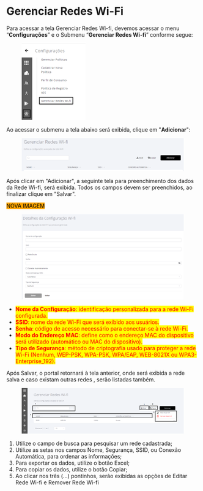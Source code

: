 # Gerenciar Redes Wi-Fi

Para acessar a tela Gerenciar Redes Wi-fi, devemos acessar o menu “**Configurações**” e o Submenu “**Gerenciar Redes Wi-fi**” conforme segue:

<figure><img src="../../.gitbook/assets/Captura de tela 2024-06-03 182401 (1).png" alt="" width="167"><figcaption></figcaption></figure>

Ao acessar o submenu a tela abaixo será exibida, clique em "**Adicionar**":

<figure><img src="../../.gitbook/assets/image (185).png" alt=""><figcaption></figcaption></figure>

Após clicar em "Adicionar", a seguinte tela para preenchimento dos dados da Rede Wi-fi, será exibida. Todos os campos devem ser preenchidos, ao finalizar clique em "Salvar".

<mark style="background-color:orange;">NOVA IMAGEM</mark>

<figure><img src="../../.gitbook/assets/image (186).png" alt=""><figcaption></figcaption></figure>

* <mark style="color:red;">**Nome da Configuração**</mark><mark style="color:red;">: identificação personalizada para a rede Wi-Fi configurada.</mark>
* <mark style="color:red;">**SSID**</mark><mark style="color:red;">: nome da rede Wi-Fi que será exibido aos usuários.</mark>
* <mark style="color:red;">**Senha**</mark><mark style="color:red;">: código de acesso necessário para conectar-se à rede Wi-Fi.</mark>
* <mark style="color:red;">**Modo do Endereço MAC**</mark><mark style="color:red;">: define como o endereço MAC do dispositivo será utilizado (automático ou MAC do dispositivo).</mark>
* <mark style="color:red;">**Tipo de Segurança**</mark><mark style="color:red;">: método de criptografia usado para proteger a rede Wi-Fi (Nenhum, WEP-PSK, WPA-PSK, WPA/EAP, WEB-8021X ou WPA3-Enterprise\_192).</mark>

Após Salvar, o portal retornará à tela anterior, onde será exibida a rede salva e caso existam outras redes , serão listadas também.

<figure><img src="../../.gitbook/assets/Imagem18.png" alt=""><figcaption></figcaption></figure>

1. Utilize o campo de busca para pesquisar um rede cadastrada;
2. Utilize as setas nos campos Nome, Segurança, SSID, ou Conexão Automática, para ordenar as informações;
3. Para exportar os dados, utilize o botão Excel;
4. Para copiar os dados, utilize o botão Copiar;
5. Ao clicar nos três (...) pontinhos, serão exibidas as opções de Editar Rede Wi-fi e Remover Rede Wi-fi
